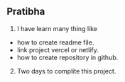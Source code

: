 ## Pratibha 
1. I have learn many thing like 
- how to create readme file.
- link project vercel or netlify.
- how to create repository in github.
2. Two days to complite this project.
